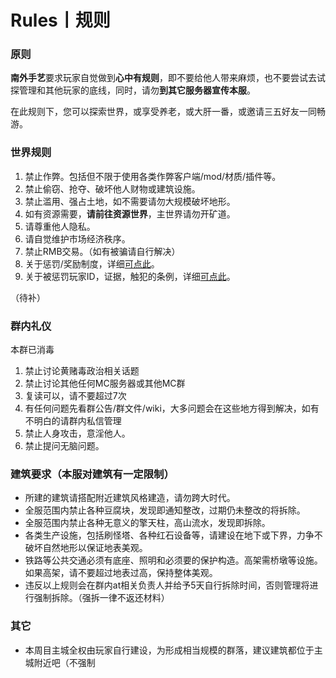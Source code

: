 # Rules丨规则

### 原则

**南外手艺**要求玩家自觉做到**心中有规则**，即不要给他人带来麻烦，也不要尝试去试探管理和其他玩家的底线，同时，请勿**到其它服务器宣传本服**。

在此规则下，您可以探索世界，或享受养老，或大肝一番，或邀请三五好友一同畅游。

### 世界规则

1. 禁止作弊。包括但不限于使用各类作弊客户端/mod/材质/插件等。
2. 禁止偷窃、抢夺、破坏他人财物或建筑设施。
3. 禁止滥用、强占土地，如不需要请勿大规模破坏地形。
4. 如有资源需要，**请前往资源世界**，主世界请勿开矿道。
5. 请尊重他人隐私。
6. 请自觉维护市场经济秩序。
7. 禁止RMB交易。（如有被骗请自行解决）
8. 关于惩罚/奖励制度，详细[可点此](wiki/Reward-punishment.md)。
9. 关于被惩罚玩家ID，证据，触犯的条例，详细[可点此](server/banner.md)。

（待补）

### 群内礼仪

本群已消毒

1. 禁止讨论黄赌毒政治相关话题 
2. 禁止讨论其他任何MC服务器或其他MC群
3. 复读可以，请不要超过7次
4. 有任何问题先看群公告/群文件/wiki，大多问题会在这些地方得到解决，如有不明白的请群内私信管理
5. 禁止人身攻击，意淫他人。
6. 禁止提问无脑问题。

### 建筑要求（本服对建筑有一定限制）

- 所建的建筑请搭配附近建筑风格建造，请勿跨大时代。
- 全服范围内禁止各种豆腐块，发现即通知整改，过期仍未整改的将拆除。
- 全服范围内禁止各种无意义的擎天柱，高山流水，发现即拆除。
- 各类生产设施，包括刷怪塔、各种红石设备等，请建设在地下或下界，力争不破坏自然地形以保证地表美观。
- 铁路等公共交通必须有底座、照明和必须要的保护构造。高架需桥墩等设施。如果高架，请不要超过地表过高，保持整体美观。
- 违反以上规则会在群内at相关负责人并给予5天自行拆除时间，否则管理将进行强制拆除。（强拆一律不返还材料）

### 其它

- 本周目主城全权由玩家自行建设，为形成相当规模的群落，建议建筑都位于主城附近吧（不强制
